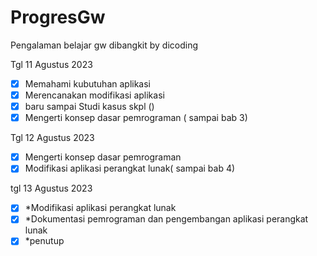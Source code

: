 # ProgresGw
Pengalaman belajar gw dibangkit by dicoding

Tgl 11 Agustus 2023

- [x]  Memahami kubutuhan aplikasi
- [x]  Merencanakan modifikasi aplikasi
- [x]  baru sampai Studi kasus skpl ()
- [x]  Mengerti konsep dasar pemrograman ( sampai bab 3)

Tgl 12 Agustus 2023

- [x]  Mengerti konsep dasar pemrograman
- [x]  Modifikasi aplikasi perangkat lunak( sampai bab 4)

tgl 13 Agustus 2023

- [x]  *Modifikasi aplikasi perangkat lunak
- [x]  *Dokumentasi pemrograman dan pengembangan aplikasi perangkat lunak
- [x]  *penutup
